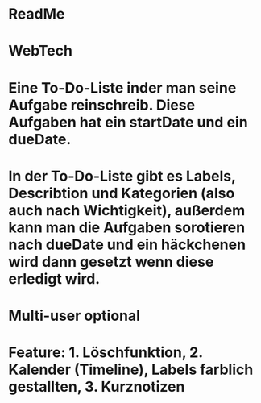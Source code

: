 # ReadMe






# WebTech
# Eine To-Do-Liste inder man seine Aufgabe reinschreib. Diese Aufgaben hat ein startDate und ein dueDate. 
# In der To-Do-Liste gibt es Labels, Describtion und Kategorien (also auch nach Wichtigkeit), außerdem kann man die Aufgaben sorotieren nach dueDate und ein häckchenen wird dann gesetzt wenn diese erledigt wird. 

# Multi-user optional 
# Feature: 1. Löschfunktion, 2. Kalender (Timeline), Labels farblich gestallten, 3. Kurznotizen 
